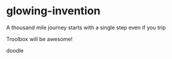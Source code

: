 # glowing-invention
A thousand mile journey starts with a single step
even if you trip

Troolbox will be awesome!

doodle
